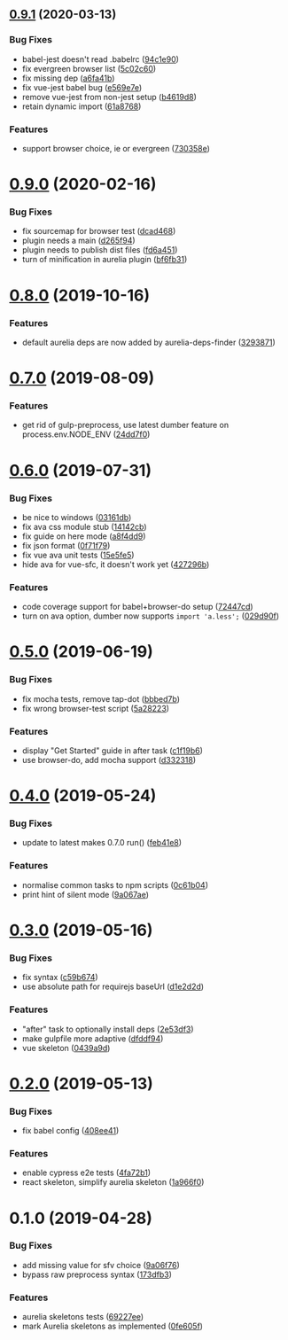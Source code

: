 ## [0.9.1](https://github.com/dumberjs/new/compare/v0.9.0...v0.9.1) (2020-03-13)


### Bug Fixes

* babel-jest doesn't read .babelrc ([94c1e90](https://github.com/dumberjs/new/commit/94c1e906a630531ed6ae1cb96986945e5b91c4ea))
* fix evergreen browser list ([5c02c60](https://github.com/dumberjs/new/commit/5c02c60a98117a0813d7921f8211d296afb47fca))
* fix missing dep ([a6fa41b](https://github.com/dumberjs/new/commit/a6fa41b702110b0ab8434a4c5ef9665a7c4588b2))
* fix vue-jest babel bug ([e569e7e](https://github.com/dumberjs/new/commit/e569e7e05defe5cdb82b5e8c6cd30613a773e30e))
* remove vue-jest from non-jest setup  ([b4619d8](https://github.com/dumberjs/new/commit/b4619d830b6e75003ed249af56e1c74ffa2975c2))
* retain dynamic import ([61a8768](https://github.com/dumberjs/new/commit/61a876882029f17bbfa2b16ed453c330981fded1))


### Features

* support browser choice, ie or evergreen ([730358e](https://github.com/dumberjs/new/commit/730358ebcadb91c7fc46441f5e2d39a4bc0da816))



# [0.9.0](https://github.com/dumberjs/new/compare/v0.8.0...v0.9.0) (2020-02-16)


### Bug Fixes

* fix sourcemap for browser test ([dcad468](https://github.com/dumberjs/new/commit/dcad468973c2c9589698e21e5bb51b14cdb89a22))
* plugin needs a main ([d265f94](https://github.com/dumberjs/new/commit/d265f9474b46a1859c13bc6338a9028fe6fcf9cc))
* plugin needs to publish dist files ([fd6a451](https://github.com/dumberjs/new/commit/fd6a451c15e32a59a73a048db591842a7efad268))
* turn of minification in aurelia plugin ([bf6fb31](https://github.com/dumberjs/new/commit/bf6fb3104e3a97db1227afeb344e1cbfe6abc499))



# [0.8.0](https://github.com/dumberjs/new/compare/v0.7.0...v0.8.0) (2019-10-16)


### Features

* default aurelia deps are now added by aurelia-deps-finder ([3293871](https://github.com/dumberjs/new/commit/3293871f3fba30b533cf9ec8bdc3fe1cfde3b877))



# [0.7.0](https://github.com/dumberjs/new/compare/v0.6.0...v0.7.0) (2019-08-09)


### Features

* get rid of gulp-preprocess, use latest dumber feature on process.env.NODE_ENV ([24dd7f0](https://github.com/dumberjs/new/commit/24dd7f0))



# [0.6.0](https://github.com/dumberjs/new/compare/v0.5.0...v0.6.0) (2019-07-31)


### Bug Fixes

* be nice to windows ([03161db](https://github.com/dumberjs/new/commit/03161db))
* fix ava css module stub ([14142cb](https://github.com/dumberjs/new/commit/14142cb))
* fix guide on here mode ([a8f4dd9](https://github.com/dumberjs/new/commit/a8f4dd9))
* fix json format ([0f71f79](https://github.com/dumberjs/new/commit/0f71f79))
* fix vue ava unit tests ([15e5fe5](https://github.com/dumberjs/new/commit/15e5fe5))
* hide ava for vue-sfc, it doesn't work yet ([427296b](https://github.com/dumberjs/new/commit/427296b))


### Features

* code coverage support for babel+browser-do setup ([72447cd](https://github.com/dumberjs/new/commit/72447cd))
* turn on ava option, dumber now supports `import 'a.less';` ([029d90f](https://github.com/dumberjs/new/commit/029d90f))



# [0.5.0](https://github.com/dumberjs/new/compare/v0.4.0...v0.5.0) (2019-06-19)


### Bug Fixes

* fix mocha tests, remove tap-dot ([bbbed7b](https://github.com/dumberjs/new/commit/bbbed7b))
* fix wrong browser-test script ([5a28223](https://github.com/dumberjs/new/commit/5a28223))


### Features

* display "Get Started" guide in after task ([c1f19b6](https://github.com/dumberjs/new/commit/c1f19b6))
* use browser-do, add mocha support ([d332318](https://github.com/dumberjs/new/commit/d332318))



# [0.4.0](https://github.com/dumberjs/new/compare/v0.3.0...v0.4.0) (2019-05-24)


### Bug Fixes

* update to latest makes 0.7.0 run() ([feb41e8](https://github.com/dumberjs/new/commit/feb41e8))


### Features

* normalise common tasks to npm scripts ([0c61b04](https://github.com/dumberjs/new/commit/0c61b04))
* print hint of silent mode ([9a067ae](https://github.com/dumberjs/new/commit/9a067ae))



# [0.3.0](https://github.com/dumberjs/new/compare/v0.2.0...v0.3.0) (2019-05-16)


### Bug Fixes

* fix syntax ([c59b674](https://github.com/dumberjs/new/commit/c59b674))
* use absolute path for requirejs baseUrl ([d1e2d2d](https://github.com/dumberjs/new/commit/d1e2d2d))


### Features

* "after" task to optionally install deps ([2e53df3](https://github.com/dumberjs/new/commit/2e53df3))
* make gulpfile more adaptive ([dfddf94](https://github.com/dumberjs/new/commit/dfddf94))
* vue skeleton ([0439a9d](https://github.com/dumberjs/new/commit/0439a9d))



# [0.2.0](https://github.com/dumberjs/new/compare/v0.1.0...v0.2.0) (2019-05-13)


### Bug Fixes

* fix babel config ([408ee41](https://github.com/dumberjs/new/commit/408ee41))


### Features

* enable cypress e2e tests ([4fa72b1](https://github.com/dumberjs/new/commit/4fa72b1))
* react skeleton, simplify aurelia skeleton ([1a966f0](https://github.com/dumberjs/new/commit/1a966f0))



# 0.1.0 (2019-04-28)


### Bug Fixes

* add missing value for sfv choice ([9a06f76](https://github.com/dumberjs/new/commit/9a06f76))
* bypass raw preprocess syntax ([173dfb3](https://github.com/dumberjs/new/commit/173dfb3))


### Features

* aurelia skeletons tests ([69227ee](https://github.com/dumberjs/new/commit/69227ee))
* mark Aurelia skeletons as implemented ([0fe605f](https://github.com/dumberjs/new/commit/0fe605f))




